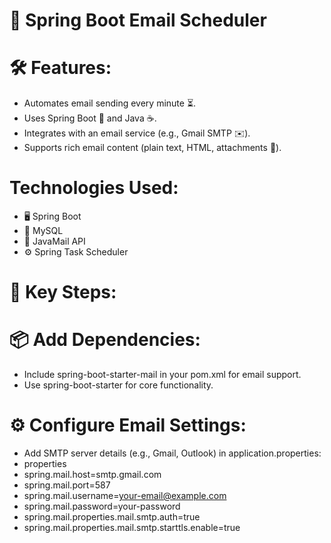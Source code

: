 # 📧 Spring Boot Email Scheduler

# 🛠️ Features:
  
- Automates email sending every minute ⏳.
- Uses Spring Boot 🐾 and Java ☕.
- Integrates with an email service (e.g., Gmail SMTP ✉️).
- Supports rich email content (plain text, HTML, attachments 📎).

# Technologies Used:

- 🖥️ Spring Boot
- 💾 MySQL
- 📜 JavaMail API
- ⚙️ Spring Task Scheduler

# 🌟 Key Steps:
# 📦 Add Dependencies:

- Include spring-boot-starter-mail in your pom.xml for email support.
- Use spring-boot-starter for core functionality.

# ⚙️ Configure Email Settings:

- Add SMTP server details (e.g., Gmail, Outlook) in application.properties:
- properties
- spring.mail.host=smtp.gmail.com
- spring.mail.port=587
- spring.mail.username=your-email@example.com
- spring.mail.password=your-password
- spring.mail.properties.mail.smtp.auth=true
- spring.mail.properties.mail.smtp.starttls.enable=true

